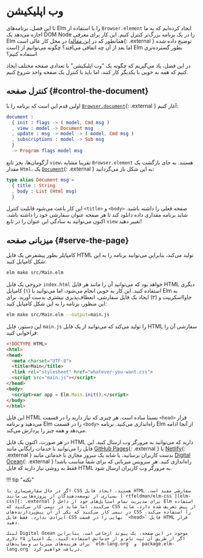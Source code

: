 # وب اپلیکیشن

تا این فصل، برنامه‌های Elm را با استفاده از `Browser.element` ایجاد کرده‌ایم که به ما اجازه می‌دهد یک DOM Node را در یک برنامه بزرگ‌تر کنترل کنیم. این کار برای _معرفی_ Elm در محل کار عالی است (همانطور که در [این مقاله][elm-at-work]{: .external } توضیح داده شده است) اما بعد از آن چه اتفاقی می‌افتد؟ چگونه می‌توانیم از Elm بطور گسترده‌تری استفاده کنیم؟

در این فصل، یاد می‌گیریم که چگونه یک "وب اپلیکیشن" با تعدادی صفحه مختلف ایجاد کنیم که همه به خوبی با یکدیگر کار کنند، اما باید با کنترل یک صفحه واحد شروع کنیم.

## کنترل صفحه {#control-the-document}

اولین قدم این است که برنامه را با [`Browser.document`][Browser.document]{: .external } آغاز کنیم:

```elm
document :
  { init : flags -> ( model, Cmd msg )
  , view : model -> Document msg
  , update : msg -> model -> ( model, Cmd msg )
  , subscriptions : model -> Sub msg
  }
  -> Program flags model msg
```

آرگومان‌ها، بجز تابع `view`، تقریبا مشابه `Browser.element` هستند. به جای بازگشت یک مقدار `Html`، یک [`Document`][document]{: .external } به این شکل باز می‌گردانید:

```elm
type alias Document msg =
  { title : String
  , body : List (Html msg)
  }
```

این کار باعث می‌شود قابلیت کنترل `<title>` و `<body>` صفحه فعلی را داشته باشید. شاید برنامه مقداری داده دانلود کند تا هر صفحه عنوان سفارشی خود را داشته باشد. اکنون می‌توانید به سادگی این عنوان را در تابع `view` تغییر دهید!

## میزبانی صفحه {#serve-the-page}

کامپایلر بطور پیشفرض یک فایل HTML تولید می‌کند، بنابراین می‌توانید برنامه را به این شکل کامپایل کنید:

```bash
elm make src/Main.elm
```

خروجی یک فایل `index.html` خواهد بود که می‌توانید آن را مانند هر فایل HTML دیگری استفاده کنید. این کار به خوبی انجام می‌شود، اما می‌توانید با (۱) کامپایل Elm به جاوااسکریپت و (۲) ایجاد یک فایل سفارشی، انعطاف‌پذیری بیشتری بدست آورید. برای این منظور، برنامه را به این شکل کامپایل کنید:

```bash
elm make src/Main.elm --output=main.js
```

این دستور، فایل `main.js` را تولید می‌کند که می‌توانید از یک فایل HTML سفارشی آن را فراخوانی کنید:

```html linenums="1"
<!DOCTYPE HTML>
<html>
<head>
  <meta charset="UTF-8">
  <title>Main</title>
  <link rel="stylesheet" href="whatever-you-want.css">
  <script src="main.js"></script>
</head>
<body>
  <script>var app = Elm.Main.init();</script>
</body>
</html>
```

این فایل HTML نسبتا ساده است. هر چیزی که نیاز دارید را در قسمت `<head>` قرار می‌دهید و برنامه Elm را در قسمت `<body>` راه‌اندازی می‌کنید. برنامه Elm از آنجا ادامه می‌دهد و همه چیز را پردازش می‌کند.

در هر صورت، اکنون یک فایل HTML دارید که می‌توانید به مرورگر وب ارسال کنید. این فایل را می‌توانید با خدمات رایگانی مانند [GitHub Pages][github-pages]{: .external } یا [Netlify][netlify]{: .external } بدست کاربران برسانید، یا شاید یک سرور مجازی با خدماتی مانند [Digital Ocean][digital-ocean]{: .external } راه‌اندازی کنید. هر سرویس میزبانی که برای شما مناسب باشد! فقط به روشی نیاز دارید که فایل HTML به مرورگر وب کاربران ارسال شود.

!!! tip "نکته"

	اگر در حال سفارشی‌سازی با CSS هستید، ایجاد فایل HTML سفارشی مفید است. بسیاری از توسعه‌دهندگان از پروژه‌هایی مانند [`rtfeldman/elm-css`][elm-css]{: .external } برای مدیریت تمام استایل‌های خود از داخل Elm استفاده می‌کنند، اما شاید در تیمی کار می‌کنید که CSS از پیش تعریف شده دارد. شاید در تیمی کار می‌کنید که یکی از آن پیش‌پردازنده‌های CSS را استفاده می‌کند. ایرادی ندارد. فقط فایل CSS نهایی را در قسمت `<head>` فایل HTML قرار دهید.

	لینک Digital Ocean موجود در این صفحه، یک پیوند ارجاعی است، بنابراین اگر از طریق آن ثبت نام و از خدماتش استفاده کنید، یک اعتبار ۲۵ دلاری برای هزینه‌های میزبانی وبسایت‌های `elm-lang.org` و `package.elm-lang.org` دریافت خواهیم کرد.

[elm-at-work]: https://elm-lang.org/blog/how-to-use-elm-at-work
[Browser.document]: https://package.elm-lang.org/packages/elm/browser/latest/Browser#document
[document]: https://package.elm-lang.org/packages/elm/browser/latest/Browser#Document
[github-pages]: https://pages.github.com
[netlify]: https://www.netlify.com
[digital-ocean]: https://m.do.co/c/c47faa1916d2
[elm-css]: https://package.elm-lang.org/packages/rtfeldman/elm-css/latest
